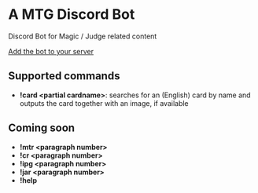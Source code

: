 # A MTG Discord Bot
Discord Bot for Magic / Judge related content

[Add the bot to your server](https://discordapp.com/oauth2/authorize?client_id=240537940378386442&scope=bot)

## Supported commands

- **!card \<partial cardname\>**: searches for an (English) card by name and outputs the card together with an image, if available

## Coming soon

- **!mtr \<paragraph number\>**
- **!cr \<paragraph number\>**
- **!ipg \<paragraph number\>**
- **!jar \<paragraph number\>**
- **!help**
